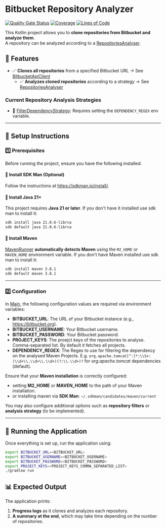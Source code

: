 # Bitbucket Repository Analyzer

[![Quality Gate Status](https://sonarcloud.io/api/project_badges/measure?project=ADarko22_BitbucketRepositoryAnalyzer&metric=alert_status)](https://sonarcloud.io/summary/new_code?id=ADarko22_BitbucketRepositoryAnalyzer)
[![Coverage](https://sonarcloud.io/api/project_badges/measure?project=ADarko22_BitbucketRepositoryAnalyzer&metric=coverage)](https://sonarcloud.io/summary/new_code?id=ADarko22_BitbucketRepositoryAnalyzer)
[![Lines of Code](https://sonarcloud.io/api/project_badges/measure?project=ADarko22_BitbucketRepositoryAnalyzer&metric=ncloc)](https://sonarcloud.io/summary/new_code?id=ADarko22_BitbucketRepositoryAnalyzer)

This Kotlin project allows you to **clone repositories from Bitbucket and analyze them**.  
A repository can be analyzed according to
a [RepositoriesAnalyser](src/main/kotlin/io/github/adarko22/analyser/RepositoriesAnalyser.kt).

## 🚀 Features

- ✅ **Clones all repositories** from a specified Bitbucket URL →
  See [BitbucketApiClient](src/main/kotlin/io/github/adarko22/bitbucket/BitbucketApiClient.kt)
    - ✅ **Analyzes cloned repositories** according to a strategy →
      See [RepositoriesAnalyser](src/main/kotlin/io/github/adarko22/analyser/RepositoriesAnalyser.kt)

### Current Repository Analysis Strategies

- 📌 [FilterDependencyStrategy](src/main/kotlin/io/github/adarko22/analyser/FilterDependencyStrategy.kt): Requires setting the `DEPENDENCY_REGEX` env variable.

---

## 🔧 Setup Instructions

### 1️⃣ Prerequisites

Before running the project, ensure you have the following installed:

#### 🔹 Install SDK Man (Optional)

Follow the instructions at https://sdkman.io/install/.

#### 🔹 Install Java 21+

This project requires **Java 21 or later**. If you don't have it installed use sdk man to install it:

  ```sh
  sdk install java 21.0.6-librca
  sdk default java 21.0.6-librca
  ```

#### 🔹 Install Maven

[MavenRunner](src/main/kotlin/io/github/adarko22/maven/MavenRunner.kt) **automatically detects Maven** using the
`M2_HOME` or `MAVEN_HOME` environment variable. If you don't have Maven installed use sdk man to install it:

  ```sh
  sdk install maven 3.8.1
  sdk default maven 3.8.1
  ```

---

### 2️⃣ Configuration

In [Main](src/main/kotlin/io/github/adarko22/Main.kt), the following configuration values are required via environment
variables:

- **BITBUCKET_URL**: The URL of your Bitbucket instance (e.g., https://bitbucket.org).
- **BITBUCKET_USERNAME**: Your Bitbucket username.
- **BITBUCKET_PASSWORD**: Your Bitbucket password.
- **PROJECT_KEYS**: The proejct keys of the repositories to analyse. Comma-separated list. By default it fetches all projects.
- **DEPENDENCY_REGEX**: The Regex to use for filtering the dependency on the analysed Maven Projects.
  E.g. `org.apache.tomcat[^:]*:\\S+:(\\d+\\.\\d+\\.\\d+)(?:\\.\\d+)?` for *org.apache.tomcat* dependencies (default).

Ensure that your **Maven installation** is correctly configured:

- setting **M2_HOME** or **MAVEN_HOME** to the path of your Maven installation.
- or installing maven via **SDK Man**: `~/.sdkman/candidates/maven/current`

You may also configure additional options such as **repository filters** or **analysis strategy** (to be implemented).

---

## 📌 Running the Application

Once everything is set up, run the application using:

```sh
export BITBUCKET_URL=<BITBUCKET_URL>
export BITBUCKET_USERNAME=<BITBUCKET_USERNAME>
export BITBUCKET_PASSWORD=<BITBUCKET_PASSWORD>
export PROJECT_KEYS=<PROJECT_KEYS_COMMA_SEPARATED_LIST>
./gradlew run
```

## 📊 Expected Output

The application prints:

1. **Progress logs** as it clones and analyzes each repository.
2. **A summary at the end**, which may take time depending on the number of repositories.

